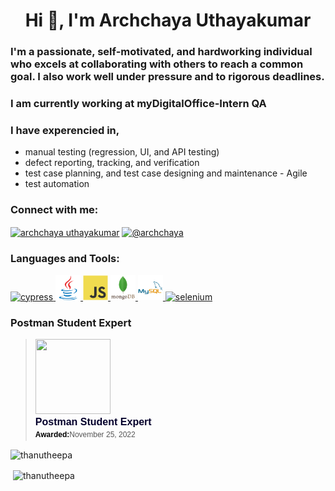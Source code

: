 <h1 align="center">Hi 👋, I'm Archchaya Uthayakumar</h1>
<h3 align>I'm a passionate, self-motivated, and hardworking individual who excels at collaborating with others to reach a common goal. I also work well under pressure and to rigorous deadlines.</h3>
<h3> I am currently working at myDigitalOffice-Intern QA</h3>
 <h3 align> I have experencied in, </h3>
<ul>
 <li>manual testing (regression, UI, and API testing)</li>
<li>defect reporting, tracking, and verification</li>
 <li>test case planning, and test case designing and maintenance - Agile </li>
<li>test automation</li>
</ul>

<h3 align="left">Connect with me:</h3>
<p align="left">
<a href="https://www.linkedin.com/in/archchaya-uthayakumar-7a9a06197/" target="blank"><img align="center" src="https://raw.githubusercontent.com/rahuldkjain/github-profile-readme-generator/master/src/images/icons/Social/linked-in-alt.svg" alt="archchaya uthayakumar" height="30" width="40" /></a>
<a href="https://medium.com/@archchaya" target="blank"><img align="center" src="https://raw.githubusercontent.com/rahuldkjain/github-profile-readme-generator/master/src/images/icons/Social/medium.svg" alt="@archchaya" height="30" width="40" /></a>
</p>

<h3 align="left">Languages and Tools:</h3>
<p align="left"> <a href="https://www.cypress.io" target="_blank" rel="noreferrer"> <img src="https://raw.githubusercontent.com/simple-icons/simple-icons/6e46ec1fc23b60c8fd0d2f2ff46db82e16dbd75f/icons/cypress.svg" alt="cypress" width="40" height="40"/> </a> <a href="https://www.java.com" target="_blank" rel="noreferrer"> <img src="https://raw.githubusercontent.com/devicons/devicon/master/icons/java/java-original.svg" alt="java" width="40" height="40"/> </a> <a href="https://developer.mozilla.org/en-US/docs/Web/JavaScript" target="_blank" rel="noreferrer"> <img src="https://raw.githubusercontent.com/devicons/devicon/master/icons/javascript/javascript-original.svg" alt="javascript" width="40" height="40"/> </a> <a href="https://www.mongodb.com/" target="_blank" rel="noreferrer"> <img src="https://raw.githubusercontent.com/devicons/devicon/master/icons/mongodb/mongodb-original-wordmark.svg" alt="mongodb" width="40" height="40"/> </a> <a href="https://www.mysql.com/" target="_blank" rel="noreferrer"> <img src="https://raw.githubusercontent.com/devicons/devicon/master/icons/mysql/mysql-original-wordmark.svg" alt="mysql" width="40" height="40"/> </a> <a href="https://www.selenium.dev" target="_blank" rel="noreferrer"> <img src="https://raw.githubusercontent.com/detain/svg-logos/780f25886640cef088af994181646db2f6b1a3f8/svg/selenium-logo.svg" alt="selenium" width="40" height="40"/> </a> </p>


### Postman Student Expert
<blockquote align="left" class="badgr-badge" style="font-family: Helvetica, Roboto, &quot;Segoe UI&quot;, Calibri, sans-serif;"><a href="https://badgr.com/public/assertions/Ty-6YpKpQK2z3TqtzopbjA"><img width="120px" height="120px" src="https://api.badgr.io/public/assertions/NyZjR5cDRD6aOZ4GnLy58g/image"></a><p class="badgr-badge-name" style="hyphens: auto; overflow-wrap: break-word; word-wrap: break-word;margin: 0; font-size: 16px; font-weight: 600; font-style: normal; font-stretch: normal; line-height: 1.25; letter-spacing: normal; text-align: left; color: #05012c;">Postman Student Expert</p><p class="badgr-badge-date" style="margin: 0; font-size: 12px; font-style: normal; font-stretch: normal; line-height: 1.67; letter-spacing: normal; text-align: left; color: #555555;"><strong style="font-size: 12px; font-weight: bold; font-style: normal; font-stretch: normal; line-height: 1.67; letter-spacing: normal; text-align: left; color: #000;">Awarded:</strong>November 25, 2022</p></blockquote>


<p><img align="left" src="https://github-readme-stats.vercel.app/api/top-langs?username=Archchaya&show_icons=true&locale=en&layout=compact" alt="thanutheepa" /></p>
<br>
<p>&nbsp;<img align="center" src="https://github-readme-stats.vercel.app/api?username=Archchaya&show_icons=true&locale=en" alt="thanutheepa" /></p>

